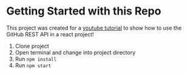 # Getting Started with this Repo

This project was created for a [youtube tutorial](https://www.youtube.com/watch?v=Xhg-0mqxngA) to show how to use the GitHub REST API in a react project!

1. Clone project
2. Open terminal and change into project directory
3. Run `npm install`
4. Run `npm start`

